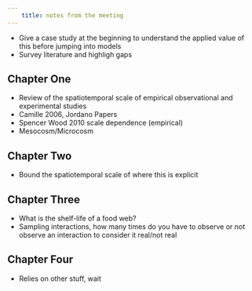 ```yaml
---
    title: notes from the meeting
---
```


- Give a case study at the beginning to understand the applied value of this before jumping into models
- Survey literature and highligh gaps

## Chapter One
- Review of the spatiotemporal scale of empirical observational and experimental studies
- Camille 2006, Jordano Papers
- Spencer Wood 2010 scale dependence (empirical)
- Mesocosm/Microcosm


## Chapter Two
- Bound the spatiotemporal scale of where this is explicit

## Chapter Three
- What is the shelf-life of a food web?
- Sampling interactions, how many times do you have to observe or not observe an interaction to consider it real/not real

## Chapter Four
- Relies on other stuff, wait 